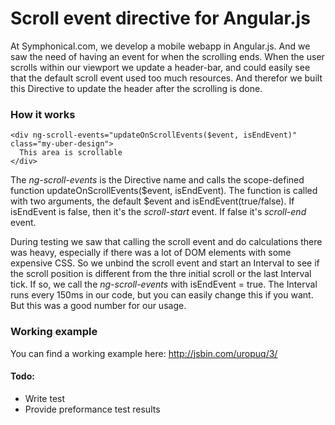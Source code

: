 Scroll event directive for Angular.js
=================
At Symphonical.com, we develop a mobile webapp in Angular.js. And we saw the need of having an event for when the scrolling ends.
When the user scrolls within our viewport we update a header-bar, and could easily see that the default scroll event used too much resources. And therefor we built this Directive to update the header after the scrolling is done.


### How it works
    <div ng-scroll-events="updateOnScrollEvents($event, isEndEvent)" class="my-uber-design">
      This area is scrollable
    </div>
The _ng-scroll-events_ is the Directive name and calls the scope-defined function updateOnScrollEvents($event, isEndEvent).
The function is called with two arguments, the default $event and isEndEvent(true/false). If isEndEvent is false, then it's the *scroll-start* event. If false it's *scroll-end* event.

During testing we saw that calling the scroll event and do calculations there was heavy, especially if there was a lot of DOM elements with some expensive CSS. So we unbind the scroll event and start an Interval to see if the scroll position is different from the thre initial scroll or the last Interval tick. If so, we call the _ng-scroll-events_ with isEndEvent = true. The Interval runs every 150ms in our code, but you can easily change this if you want. But this was a good number for our usage.

### Working example
You can find a working example here: http://jsbin.com/uropuq/3/


#### Todo:
 - Write test
 - Provide preformance test results
